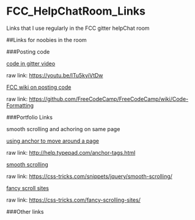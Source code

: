 # FCC_HelpChatRoom_Links
Links that I use regularly in the FCC gitter helpChat room

##Links for noobies in the room

###Posting code

[code in gitter video](https://youtu.be/ITu5kyiVtDw)

raw link: https://youtu.be/ITu5kyiVtDw

[FCC wiki on posting code](https://github.com/FreeCodeCamp/FreeCodeCamp/wiki/Code-Formatting)

raw link: https://github.com/FreeCodeCamp/FreeCodeCamp/wiki/Code-Formatting

###Portfolio Links

smooth scrolling and achoring on same page

[using anchor to move around a page](http://help.typepad.com/anchor-tags.html)

raw link: http://help.typepad.com/anchor-tags.html

[smooth scrolling](https://css-tricks.com/snippets/jquery/smooth-scrolling/)

raw link: https://css-tricks.com/snippets/jquery/smooth-scrolling/

[fancy scroll sites](https://css-tricks.com/fancy-scrolling-sites/)

raw link: https://css-tricks.com/fancy-scrolling-sites/







###Other links

